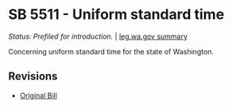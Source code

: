 # SB 5511 - Uniform standard time
*Status: Prefiled for introduction.* | [leg.wa.gov summary](https://app.leg.wa.gov/billsummary?BillNumber=5511&Year=2021)

Concerning uniform standard time for the state of Washington.

## Revisions
* [Original Bill](1/)